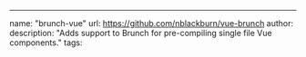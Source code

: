 ---
name: "brunch-vue"
url: https://github.com/nblackburn/vue-brunch
author: 
description: "Adds support to Brunch for pre-compiling single file Vue components."
tags: